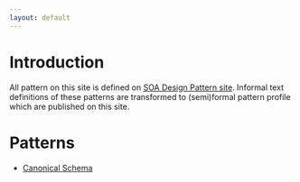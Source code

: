```yaml
---
layout: default
---
```

# [](#introduction) Introduction

All pattern on this site is defined on [SOA Design Pattern site](http://www.soapatterns.org/). 
Informal text definitions of these patterns are transformed to (semi)formal pattern profile which are published on this site. 

# [](#patterns) Patterns
- [Canonical Schema](canonical-schema)
